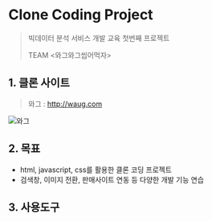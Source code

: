 # Clone Coding Project

> 빅데이터 분석 서비스 개발 교육 첫번째 프로젝트 
>
> TEAM <와그와그씹어먹자>



## 1. 클론 사이트

> 와그 : http://waug.com

![와그](md-images/%EC%99%80%EA%B7%B8-1611812585238.PNG)



## 2. 목표

- html, javascript, css를 활용한 클론 코딩 프로젝트
- 검색창, 이미지 전환, 판매사이트 연동 등 다양한 개발 기능 연습



## 3. 사용도구

